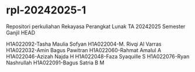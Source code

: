 # rpl-20242025-1
Repositori perkuliahan Rekayasa Perangkat Lunak TA 20242025 Semester Ganjil
HEAD

H1A022092-Tasha Maulia Sofyan
H1A022004-M. Rivqi Al Varras
H1A022032-Amin Bagus Pawitran
H1A022060-Rahmat Amalul A
H1A022046-Azizah Najda H
H1A022048-Faza Syaquille S
H1A022076-Ryan Nashrullah
H1A022091-Bagus Satria B M
